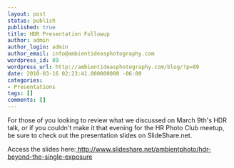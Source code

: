 ```yaml
---
layout: post
status: publish
published: true
title: HDR Presentation Followup
author: admin
author_login: admin
author_email: info@ambientideasphotography.com
wordpress_id: 89
wordpress_url: http://ambientideasphotography.com/blog/?p=89
date: 2010-03-16 02:23:41.000000000 -06:00
categories:
- Presentations
tags: []
comments: []
---
```

For those of you looking to review what we discussed on March 9th's HDR talk, or if you couldn't make it that evening for the HR Photo Club meetup, be sure to check out the presentation slides on SlideShare.net.

Access the slides here:<a href="http://www.slideshare.net/ambientphoto/hdr-beyond-the-single-exposure" target="_blank">
http://www.slideshare.net/ambientphoto/hdr-beyond-the-single-exposure</a>
